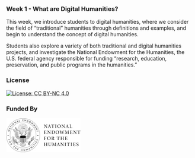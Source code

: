 ### Week 1 - What are Digital Humanities?

This week, we introduce students to digital humanities, where we consider the field of “traditional” humanities through definitions and examples, and begin to understand the concept of digital humanities.
 
Students also explore a variety of both traditional and digital humanities projects, and investigate the National Endowment for the Humanities, the U.S. federal agency responsible for funding “research, education, preservation, and public programs in the humanities.” 

### License

[![License: CC BY-NC 4.0](https://licensebuttons.net/l/by-nc/4.0/88x31.png)](http://creativecommons.org/licenses/by-nc/4.0/)

### Funded By

[![NEH Seal](images/neh_sealblck200.jpg)](https://www.neh.gov/)